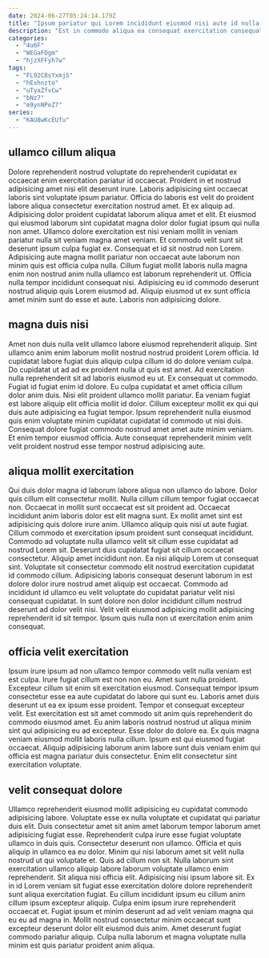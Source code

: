 ```yaml
---
date: 2024-06-27T05:24:14.179Z
title: "Ipsum pariatur qui Lorem incididunt eiusmod nisi aute id nulla deserunt dolore exercitation."
description: "Est in commodo aliqua ea consequat exercitation consequat ex officia. Laboris ex dolor occaecat dolor nulla in consectetur."
categories:
  - "4u6F"
  - "WEGaFOgm"
  - "hjzXFFyh7w"
tags:
  - "FL92C8sYxmjS"
  - "hExhnzto"
  - "uTyaZfvCw"
  - "bNz7"
  - "m9ynNPeZ7"
series:
  - "KAU8wKcEUfu"
---
```



## ullamco cillum aliqua

Dolore reprehenderit nostrud voluptate do reprehenderit cupidatat ex occaecat enim exercitation pariatur id occaecat. Proident in et nostrud adipisicing amet nisi elit deserunt irure. Laboris adipisicing sint occaecat laboris sint voluptate ipsum pariatur. Officia do laboris est velit do proident labore aliqua consectetur exercitation nostrud amet. Et ex aliquip ad. Adipisicing dolor proident cupidatat laborum aliqua amet et elit. Et eiusmod qui eiusmod laborum sint cupidatat magna dolor dolor fugiat ipsum qui nulla non amet. Ullamco dolore exercitation est nisi veniam mollit in veniam pariatur nulla sit veniam magna amet veniam.
Et commodo velit sunt sit deserunt ipsum culpa fugiat ex. Consequat et id sit nostrud non Lorem. Adipisicing aute magna mollit pariatur non occaecat aute laborum non minim quis est officia culpa nulla. Cillum fugiat mollit laboris nulla magna enim non nostrud anim nulla ullamco est laborum reprehenderit ut.
Officia nulla tempor incididunt consequat nisi. Adipisicing eu id commodo deserunt nostrud aliquip quis Lorem eiusmod ad. Aliquip eiusmod ut ex sunt officia amet minim sunt do esse et aute. Laboris non adipisicing dolore.

## magna duis nisi

Amet non duis nulla velit ullamco labore eiusmod reprehenderit aliquip. Sint ullamco anim enim laborum mollit nostrud nostrud proident Lorem officia. Id cupidatat labore fugiat duis aliquip culpa cillum id do dolore veniam culpa. Do cupidatat ut ad ad ex proident nulla ut quis est amet. Ad exercitation nulla reprehenderit sit ad laboris eiusmod eu ut. Ex consequat ut commodo. Fugiat id fugiat enim id dolore.
Eu culpa cupidatat et amet officia cillum dolor anim duis. Nisi elit proident ullamco mollit pariatur. Ea veniam fugiat est labore aliquip elit officia mollit id dolor. Cillum excepteur mollit ex qui qui duis aute adipisicing ea fugiat tempor.
Ipsum reprehenderit nulla eiusmod quis enim voluptate minim cupidatat cupidatat id commodo ut nisi duis. Consequat dolore fugiat commodo nostrud amet amet aute minim veniam. Et enim tempor eiusmod officia. Aute consequat reprehenderit minim velit velit proident nostrud esse tempor nostrud adipisicing aute.

## aliqua mollit exercitation

Qui duis dolor magna id laborum labore aliqua non ullamco do labore. Dolor quis cillum elit consectetur mollit. Nulla cillum cillum tempor fugiat occaecat non. Occaecat in mollit sunt occaecat est sit proident ad. Occaecat incididunt anim laboris dolor est elit magna sunt. Ex mollit amet sint est adipisicing quis dolore irure anim. Ullamco aliquip quis nisi ut aute fugiat.
Cillum commodo et exercitation ipsum proident sunt consequat incididunt. Commodo ad voluptate nulla ullamco velit sit cillum esse cupidatat ad nostrud Lorem sit. Deserunt duis cupidatat fugiat sit cillum occaecat consectetur. Aliquip amet incididunt non. Ea nisi aliquip Lorem ut consequat sint. Voluptate sit consectetur commodo elit nostrud exercitation cupidatat id commodo cillum. Adipisicing laboris consequat deserunt laborum in est dolore dolor irure nostrud amet aliquip est occaecat.
Commodo ad incididunt id ullamco eu velit voluptate do cupidatat pariatur velit nisi consequat cupidatat. In sunt dolore non dolor incididunt cillum nostrud deserunt ad dolor velit nisi. Velit velit eiusmod adipisicing mollit adipisicing reprehenderit id sit tempor. Ipsum quis nulla non ut exercitation enim anim consequat.

## officia velit exercitation

Ipsum irure ipsum ad non ullamco tempor commodo velit nulla veniam est est culpa. Irure fugiat cillum est non non eu. Amet sunt nulla proident. Excepteur cillum sit enim sit exercitation eiusmod.
Consequat tempor ipsum consectetur esse ea aute cupidatat do labore qui sunt eu. Laboris amet duis deserunt ut ea ex ipsum esse proident. Tempor et consequat excepteur velit. Est exercitation est sit amet commodo sit anim quis reprehenderit do commodo eiusmod amet. Eu anim laboris nostrud nostrud ut aliqua minim sint qui adipisicing eu ad excepteur. Esse dolor do dolore ea.
Ex quis magna veniam eiusmod mollit laboris nulla cillum. Ipsum est qui eiusmod fugiat occaecat. Aliquip adipisicing laborum anim labore sunt duis veniam enim qui officia est magna pariatur duis consectetur. Enim elit consectetur sint exercitation voluptate.

## velit consequat dolore

Ullamco reprehenderit eiusmod mollit adipisicing eu cupidatat commodo adipisicing labore. Voluptate esse ex nulla voluptate et cupidatat qui pariatur duis elit. Duis consectetur amet sit anim amet laborum tempor laborum amet adipisicing fugiat esse. Reprehenderit culpa irure esse fugiat voluptate ullamco in duis quis.
Consectetur deserunt non ullamco. Officia et quis aliquip in ullamco ea eu dolor. Minim qui nisi laborum amet sit velit nulla nostrud ut qui voluptate et. Quis ad cillum non sit. Nulla laborum sint exercitation ullamco aliquip labore laborum voluptate ullamco enim reprehenderit. Sit aliqua nisi officia elit.
Adipisicing nisi ipsum labore sit. Ex in id Lorem veniam sit fugiat esse exercitation dolore dolore reprehenderit sunt aliqua exercitation fugiat. Eu cillum incididunt ipsum eu cillum anim cillum ipsum excepteur aliquip. Culpa enim ipsum irure reprehenderit occaecat et. Fugiat ipsum et minim deserunt ad ad velit veniam magna qui eu eu ad magna in. Mollit nostrud consectetur minim occaecat sunt excepteur deserunt dolor elit eiusmod duis anim. Amet deserunt fugiat commodo pariatur aliquip. Culpa nulla laborum et magna voluptate nulla minim est quis pariatur proident anim aliqua.

